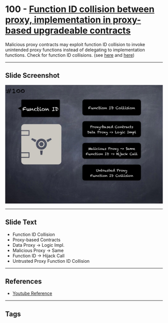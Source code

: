 # 100 - [Function ID collision between proxy, implementation in proxy-based upgradeable contracts](Function%20ID%20collision%20between%20proxy,%20implementation%20in%20proxy-based%20upgradeable%20contracts.md)
Malicious proxy contracts may exploit function ID collision to invoke unintended proxy functions instead of delegating to implementation functions. Check for function ID collisions. (see [here](https://github.com/crytic/slither/wiki/Upgradeability-Checks#functions-ids-collisions) and [here](https://forum.openzeppelin.com/t/beware-of-the-proxy-learn-how-to-exploit-function-clashing/1070))
___
## Slide Screenshot
![0100.jpg](../../images/4.%20Pitfalls%20and%20Best%20Practices%20101/100.jpg)
___
## Slide Text
- Function ID Collision
- Proxy-based Contracts
- Data Proxy -> Logic Impl.
- Malicious Proxy -> Same
- Function ID -> Hijack Call
- Untrusted Proxy Function ID Collision
___
## References
- [Youtube Reference](https://youtu.be/vyWLO5Dlg50?t=1167)
___
## Tags